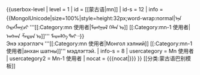 {{userbox-level
| level    = 1
| id       = [[蒙古语|mn]]
| id-s     = 12
| info     = {{MongolUnicode|size=100%|style=height:32px;word-wrap:normal|ᠡᠨᠡ ᠬᠡᠷᠡᠭᠯᠡᠭᠴᠢ '''[[:Category:mn 使用者|ᠮᠣᠩᠭᠣᠯ ᠬᠡᠯᠡᠨ ᠤ]] [[:Category:mn-1 使用者|ᠠᠩᠬᠠᠨ ᠱᠠᠲᠤᠨ ᠤ]]''' ᠮᠡᠳᠡᠯᠭᠡ ᠲᠡᠢ᠃}}<br />Энэ хэрэглэгч '''[[:Category:mn 使用者|Монгол хэлний]] [[:Category:mn-1 使用者|анхан шатны]]''' мэдлэгтэй.
| info-s   = 8
| usercategory  = Mn 使用者
| usercategory2 = Mn-1 使用者
| nocat = {{{nocat|}}}
}}<noinclude>
[[分类:蒙古语巴别模板]]
</noinclude>
